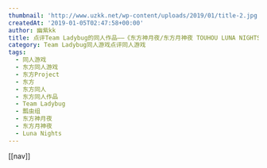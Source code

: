 ```yaml
---
thumbnail: 'http://www.uzkk.net/wp-content/uploads/2019/01/title-2.jpg'
createdAt: '2019-01-05T02:47:58+00:00'
author: 幽紫kk
title: 点评Team Ladybug的同人作品——《东方神月夜/东方月神夜 TOUHOU LUNA NIGHTS》
category: Team Ladybug同人游戏点评同人游戏
tags:
  - 同人游戏
  - 东方同人游戏
  - 东方Project
  - 东方
  - 东方同人
  - 东方同人作品
  - Team Ladybug
  - 瓢虫组
  - 东方神月夜
  - 东方月神夜
  - Luna Nights
---
```


[[nav]]
